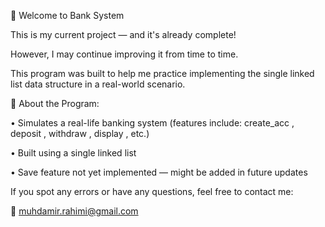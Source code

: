 💼 Welcome to Bank System

This is my current project — and it's already complete! 

However, I may continue improving it from time to time.

This program was built to help me practice implementing the single linked list data structure in a real-world scenario.

🧾 About the Program:

• 	Simulates a real-life banking system (features include: create_acc , deposit , withdraw , display , etc.)

• 	Built using a single linked list

• 	Save feature not yet implemented — might be added in future updates

If you spot any errors or have any questions, feel free to contact me:

📧 muhdamir.rahimi@gmail.com
